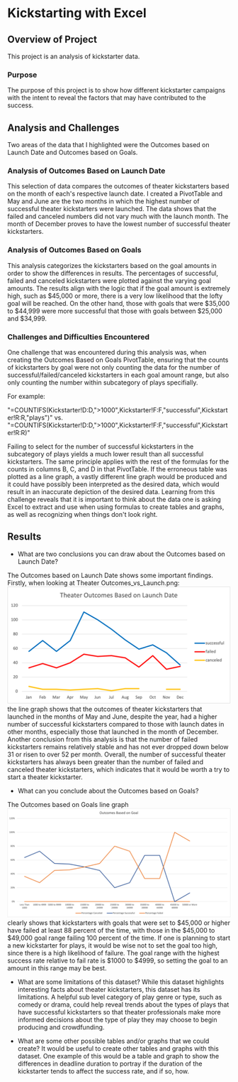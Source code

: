# Kickstarting with Excel

## Overview of Project
This project is an analysis of kickstarter data. 

### Purpose

The purpose of this project is to show how different kickstarter campaigns with the intent to reveal the factors that may have contributed to the success.

## Analysis and Challenges

Two areas of the data that I highlighted were the Outcomes based on Launch Date and Outcomes based on Goals. 

### Analysis of Outcomes Based on Launch Date

This selection of data compares the outcomes of theater kickstarters based on the month of each's respective launch date. I created a PivotTable and May and June are the two months in which the highest number of successful theater kickstarters were launched. The data shows that the failed and canceled numbers did not vary much with the launch month. The month of December proves to have the lowest number of successful theater kickstarters.

### Analysis of Outcomes Based on Goals

This analysis categorizes the kickstarters based on the goal amounts in order to show the differences in results. The percentages of successful, failed and canceled kickstarters were plotted against the varying goal amounts. The results align with the logic that if the goal amount is extremely high, such as $45,000 or more, there is a very low likelihood that the lofty goal will be reached. On the other hand, those with goals that were $35,000 to $44,999 were more successful that those with goals between $25,000 and $34,999.

### Challenges and Difficulties Encountered

One challenge that was encountered during this analysis was, when creating the Outcomes Based on Goals PivotTable, ensuring that the counts of kickstarters by goal were not only counting the data for the number of successful/failed/canceled kickstarters in each goal amount range, but also only counting the number within subcategory of plays specifially. 

For example: 

"=COUNTIFS(Kickstarter!D:D,">1000",Kickstarter!F:F,"successful",Kickstarter!R:R,"plays")" 
vs. 
"=COUNTIFS(Kickstarter!D:D,">1000",Kickstarter!F:F,"successful",Kickstarter!R:R)"

Failing to select for the number of successful kickstarters in the subcategory of plays yields a much lower result than all successful kickstarters. The same principle applies with the rest of the formulas for the counts in columns B, C, and D in that PivotTable. If the  erroneous table was plotted as a line graph, a vastly different line graph would be produced and it could have possibly been interpreted as the desired data, which would result in an inaccurate depiction of the desired data. Learning from this challenge reveals that it is important to think about the data one is asking Excel to extract and use when using formulas to create tables and graphs, as well as recognizing when things don't look right.

## Results

- What are two conclusions you can draw about the Outcomes based on Launch Date?

The Outcomes based on Launch Date shows some important findings. Firstly, when looking at Theater Outcomes_vs_Launch.png: ![Theater_Outcomes_vs_Launch.png](https://github.com/stephperillo/kickstarter-analysis/blob/main/resources/Theater_Outcomes_vs_Launch.png) the line graph shows that the outcomes of theater kickstarters that launched in the months of May and June, despite the year, had a higher number of successful kickstarters compared to those with launch dates in other months, especially those that launched in the month of December. Another conclusion from this analysis is that the number of failed kickstarters remains relatively stable and has not ever dropped down below 31 or risen to over 52 per month. Overall, the number of successful theater kickstarters has always been greater than the number of failed and canceled theater kickstarters, which indicates that it would be worth a try to start a theater kickstarter. 

- What can you conclude about the Outcomes based on Goals?

The Outcomes based on Goals line graph ![Outcomes_vs_Goals.png](https://github.com/stephperillo/kickstarter-analysis/blob/main/resources/Outcomes_vs_Goals.png) clearly shows that kickstarters with goals that were set to $45,000 or higher have failed at least 88 percent of the time, with those in the $45,000 to $49,000 goal range failing 100 percent of the time. If one is planning to start a new kickstarter for plays, it would be wise not to set the goal too high, since there is a high likelihood of failure. The goal range with the highest success rate relative to fail rate is $1000 to $4999, so setting the goal to an amount in this range may be best.  

- What are some limitations of this dataset?
While this dataset highlights interesting facts about theater kickstarters, this dataset has its limitations. A helpful sub level category of play genre or type, such as comedy or drama, could help reveal trends about the types of plays that have successful kickstarters so that theater professionals make more informed decisions about the type of play they may choose to begin producing and crowdfunding.

- What are some other possible tables and/or graphs that we could create?
It would be useful to create other tables and graphs with this dataset. One example of this would be a table and graph to show the differences in deadline duration to portray if the duration of the kickstarter tends to affect the success rate, and if so, how.  
